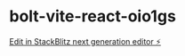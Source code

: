 # bolt-vite-react-oio1gs

[Edit in StackBlitz next generation editor ⚡️](https://stackblitz.com/~/github.com/allentaylorjr/bolt-vite-react-oio1gs)